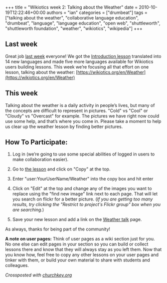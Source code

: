 +++
title = "Wikiotics week 2: Talking about the Weather"
date = 2010-10-19T12:22:46+00:00
authors = "ian"
categories = ["drumbeat"]
tags = ["talking about the weather", "collaborative language education", "drumbeat", "language", "language education", "open web", "shuttleworth", "shuttleworth foundation", "weather", "wikiotics", "wikipedia"]
+++

## Last week

Great job [last week](/blog/2010/10/time-to-translate/) everyone! We got the [Introduction lesson](/en/Introduction) translated into 14 new languages and made five more languages available for Wikiotics users building lessons. This week we’re focusing all that effort on one lesson, talking about the weather: [https://wikiotics.org/en/Weather](https://wikiotics.org/en/Weather)

## This week

Talking about the weather is a daily activity in people’s lives, but many of the concepts are difficult to represent in pictures. "Cold" vs "Cool" or "Cloudy" vs "Overcast" for example. The pictures we have right now could use some help, and that’s where you come in. Please take a moment to help us clear up the weather lesson by finding better pictures.

## How To Participate:

1) Log in (we’re going to use some special abilities of logged in users to make collaboration easier).

2) Go to [the lesson](https://web.archive.org/web/20160325183259/http://alpha.wikiotics.org/en/Weather) and click on "Copy" at the top.

3) Enter "user:YourUserName/Weather" into the copy box and hit enter

4) Click on "Edit" at the top and change any of the images you want to replace using the "find new image" link next to each page. That will let you search on flickr for a better picture. (*If you are getting too many results, try clicking the "Restrict to project's Flickr group" box when you are searching.*)

5) Save your new lesson and add a link on the [Weather talk](/en/Weather_talk) page.

As always, thanks for being part of the community!

**A note on user pages:**
Think of user pages as a wiki section just for you.  No one else can edit pages in your section so you can build or collect lessons there and know that they will always stay as you left them. Now that you know how, feel free to copy any other lessons on your user pages and tinker with them, or build your own material to share with students and colleagues.

*Crossposted with [churchkey.org](https://churchkey.org/2010/10/19/wikiotics-week-2-talking-about-the-weather)*

